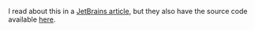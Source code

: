 I read about this in a [JetBrains article](https://blog.jetbrains.com/go/2022/11/08/build-a-blog-with-go-templates/\#rendering-templates), 
but they also have the source code available [here](https://github.com/JetBrains/go-code-samples/tree/main/GoBlog).
